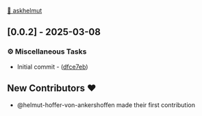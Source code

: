 [🤖 askhelmut](https://askhelmut.readthedocs.io/en/latest/)

## [0.0.2] - 2025-03-08

### ⚙️ Miscellaneous Tasks

- Initial commit - ([dfce7eb](https://github.com/helmut-hoffer-von-ankershoffen/askhelmut/commit/dfce7ebb69b363577a59592b00cf31f3ae8ac96d))

## New Contributors ❤️

* @helmut-hoffer-von-ankershoffen made their first contribution


